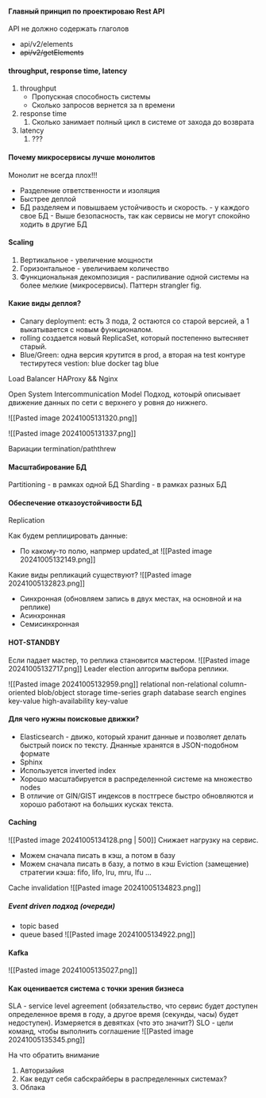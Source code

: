 #### Главный принцип по проектироваю Rest API 
API  не должно содержать глаголов
- api/v2/elements
- ~~api/v2/getElements~~

#### throughput, response time, latency
1.  throughput 
	- Пропускная способность системы
	- Сколько запросов вернется за n времени
2. response time
	1. Сколько занимает полный цикл в системе от захода до возврата
3. latency
	1. ???

#### Почему микросервисы лучше монолитов
Монолит не всегда плох!!!

- Разделение ответственности и изоляция
- Быстрее деплой 
- БД разделяем и повышваем устойчивость и скорость.
		- у каждого свое БД
		- Выше безопасность, так как сервисы не могут спокойно ходить в другие БД

#### Scaling
1. Вертикальное - увеличение мощности
2. Горизонтальное - увеличиваем количество
3. Функциональная декомпозиция - распиливание одной системы на более мелкие (микросервисы). Паттерн strangler fig.

#### Какие виды деплоя?
- Canary deployment: есть 3 пода, 2 остаются со старой версией, а 1 выкатывается с новым функционалом. 
- rolling создается новый ReplicaSet, который постепенно вытесняет старый.
- Blue/Green: одна версия крутится в prod, а вторая на test контуре тестирутеся
	vestion: blue
	docker tag blue

 
 Load Balancer HAProxy && Nginx

Open System Intercommunication Model
Подход, котоырй описывает движение данных по сети с верхнего у ровня до нижнего.

![[Pasted image 20241005131320.png]]

![[Pasted image 20241005131337.png]]

Вариации termination/paththrew

#### Масштабирование БД
Partitioning - в рамках одной БД
Sharding - в рамках разных БД

#### Обеспечение отказоустойчивости БД
Replication


Как будем реплицировать данные:
- По какому-то полю, напрмер updated_at
![[Pasted image 20241005132149.png]]

Какие виды репликаций существуют?
![[Pasted image 20241005132823.png]]
- Синхронная (обновляем запись в двух местах, на основной и на реплике)
- Асинхронная
- Семисинхронная

#### HOT-STANDBY
Если падает мастер, то реплика становится мастером.
![[Pasted image 20241005132717.png]]
Leader election алгоритм выбора реплики.

![[Pasted image 20241005132959.png]]
relational
non-relational
column-oriented
blob/object storage
time-series
graph database
search engines
key-value
high-availability key-value

#### Для чего нужны поисковые движки?
- Elasticsearch - движо, который хранит данные и позволяет делать быстрый поиск по тексту. Днанные хранятся в JSON-подобном формате
- Sphinx
- Используется inverted index
- Хорошо масштабируется в распределенной системе на множество nodes
- В отличие от GIN/GIST индексов в постгресе быстро обновляются и хорошо работают на больших кусках текста.


#### Caching
![[Pasted image 20241005134128.png | 500]]
Снижает нагрузку на сервис.
- Можем сначала писать в кэш, а потом в базу
- Можем сначала писать в базу, а потмо в кэш
Eviction (замещение) стратегии кэша: fifo, lifo, lru, mru, lfu ... 

Cache invalidation
![[Pasted image 20241005134823.png]]

##### Event driven подход (очереди)
- topic based
- queue based
![[Pasted image 20241005134922.png]]

#### Kafka
![[Pasted image 20241005135027.png]]

#### Как оценивается система с точки зрения бизнеса
SLA -  service level agreement (обязательство, что сервис будет доступен определенное время в году, а другое время (секунды, часы) будет недоступен). Измеряется в девятках (что это значит?)
SLO - цели команд, чтобы выполнить соглашение
![[Pasted image 20241005135345.png]]


На что обратить внимание
1. Авторизайия
2. Как ведут себя сабскрайберы в распределенных системах?
3. Облака




